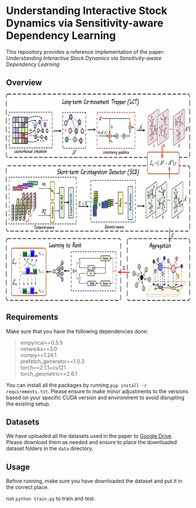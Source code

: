 # Understanding Interactive Stock Dynamics via Sensitivity-aware Dependency Learning

This repository provides a reference implementation of the paper: *Understanding Interactive Stock Dynamics via Sensitivity-aware Dependency Learning*

## Overview

<img alt="overview" height="566" src="framework.png" width="1332"/>

## Requirements

Make sure that you have the following dependencies done:

>empyrical==0.5.5  
>networkx==3.0  
>numpy==1.24.1  
>prefetch_generator==1.0.3  
>torch==2.1.1+cu121  
>torch_geometric==2.6.1    

You can install all the packages by running `pip install -r requirements.txt`. Please ensure to make minor adjustments to the versions based on your specific CUDA version and environment to avoid disrupting the existing setup.

## Datasets

We have uploaded all the datasets used in the paper to [Google Drive](https://drive.google.com/drive/folders/1VJ0jAf2V0K3tUMXqjgXAiOAJ8P3t8goW?usp=sharing). Please download them as needed and ensure to place the downloaded dataset folders in the `data` directory.

## Usage

Before running, make sure you have downloaded the dataset and put it in the correct place.

run `python train.py` to train and test.



